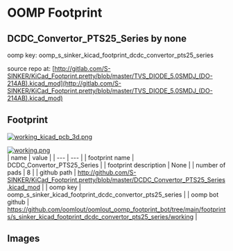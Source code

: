 # OOMP Footprint  
## DCDC_Convertor_PTS25_Series  by none  
  
oomp key: oomp_s_sinker_kicad_footprint_dcdc_convertor_pts25_series  
  
source repo at: [http://gitlab.com/S-SINKER/KiCad_Footprint.pretty/blob/master/TVS_DIODE_5.0SMDJ_(DO-214AB).kicad_mod](http://gitlab.com/S-SINKER/KiCad_Footprint.pretty/blob/master/TVS_DIODE_5.0SMDJ_(DO-214AB).kicad_mod)  
## Footprint  
  
[![working_kicad_pcb_3d.png](working_kicad_pcb_3d_600.png)](working_kicad_pcb_3d.png)  
  
[![working.png](working_600.png)](working.png)  
| name | value | 
| --- | --- | 
| footprint name | DCDC_Convertor_PTS25_Series | 
| footprint description | None | 
| number of pads | 8 | 
| github path | http://github.com/S-SINKER/KiCad_Footprint.pretty/blob/master/DCDC_Convertor_PTS25_Series.kicad_mod | 
| oomp key | oomp_s_sinker_kicad_footprint_dcdc_convertor_pts25_series | 
| oomp bot github | https://github.com/oomlout/oomlout_oomp_footprint_bot/tree/main/footprints/s_sinker_kicad_footprint_dcdc_convertor_pts25_series/working | 
## Images  

